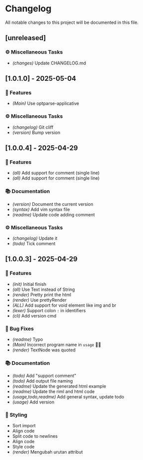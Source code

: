# Changelog

All notable changes to this project will be documented in this file.

## [unreleased]

### ⚙️ Miscellaneous Tasks

- *(changes)* Update CHANGELOG.md

## [1.0.1.0] - 2025-05-04

### 🚀 Features

- *(Main)* Use optparse-applicative

### ⚙️ Miscellaneous Tasks

- *(changelog)* Git cliff
- *(version)* Bump version

## [1.0.0.4] - 2025-04-29

### 🚀 Features

- *(all)* Add support for comment (single line)
- *(all)* Add support for comment (single line)

### 📚 Documentation

- *(version)* Document the current version
- *(syntax)* Add vim syntax file
- *(readme)* Update code adding comment

### ⚙️ Miscellaneous Tasks

- *(changelog)* Update it
- *(todo)* Tick comment

## [1.0.0.3] - 2025-04-29

### 🚀 Features

- *(init)* Initial finish
- *(all)* Use Text instead of String
- *(render)* Pretty print the html
- *(render)* Use prettyRender
- *(ALL)* Add support for void element like img and br
- *(lexer)* Support colon `:` in identifiers
- *(cli)* Add version cmd

### 🐛 Bug Fixes

- *(readme)* Typo
- *(Main)* Incorrect program name in `usage` 🤦‍♂️
- *(render)* TextNode was quoted

### 📚 Documentation

- *(todo)* Add "support comment"
- *(todo)* Add output file naming
- *(readme)* Update the generated html example
- *(readme)* Update the riml and html code
- *(usage,todo,readme)* Add general syntax, update todo
- *(usage)* Add version

### 🎨 Styling

- Sort import
- Align code
- Split code to newlines
- Align code
- Style code
- *(render)* Mengubah urutan attribut

<!-- generated by git-cliff -->

